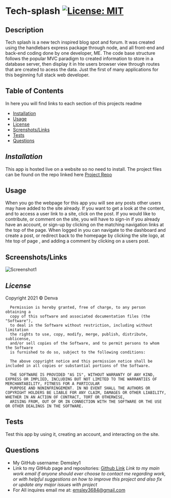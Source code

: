 # Tech-splash [![License: MIT](https://img.shields.io/badge/License-MIT-yellow.svg)](https://opensource.org/licenses/MIT)
  ## Description 

  Tech splash is a new tech inspired blog spot and forum. It was created using the handlebars express package through node, and all front-end and back-end coding done by one developer, ME. The code base structure follows the popular MVC paradigm to created information to store in a database server, then display it in hte users browser view through routes that are created to acess the data. Just the first of many applications for this beginning full stack web developer.

  ## Table of Contents
  In here you will find links to each section of this projects readme
  - [Installation](#installation)
  - [Usage](#usage)
  - [License](#license)
  - [Screnshots/Links](#screenshots/links)
  - [Tests](#tests)
  - [Questions](#questions)

  ## *Installation*

  This app is hosted live on a website so no need to install. The project files can be found on the repo linked here [Project Repo](https://github.com/Demsley1/Tech-Splash )

  ## Usage 

  When you go the webpage for this app you will see any posts other users may have added to the site already. If you want to get a look at the content, and to access a user link to a site, click on the post. If you would like to contribute, or comment on the site, you will have to sign-in if you already have an account, or sign-up by clicking on the matching navigation links at the top of the page. When logged in you can navigate to the dashboard and create a post, or redirect back to the homepage by clicking the site logo, at hte top of page , and adding a comment by clicking on a users post.

  ## Screenshots/Links

  ![Screenshot1]()
 
  ## *License*

  Copyright 2021 &copy; Denva

      Permission is hereby granted, free of charge, to any person obtaining a 
      copy of this software and associated documentation files (the "Software"), 
      to deal in the Software without restriction, including without limitation 
      the rights to use, copy, modify, merge, publish, distribute, sublicense, 
      and/or sell copies of the Software, and to permit persons to whom the Software 
      is furnished to do so, subject to the following conditions:
          
      The above copyright notice and this permission notice shall be included in all copies or substantial portions of the Software.
          
      THE SOFTWARE IS PROVIDED "AS IS", WITHOUT WARRANTY OF ANY KIND, EXPRESS OR IMPLIED, INCLUDING BUT NOT LIMITED TO THE WARRANTIES OF MERCHANTABILITY, FITNESS FOR A PARTICULAR 
      PURPOSE AND NONINFRINGEMENT. IN NO EVENT SHALL THE AUTHORS OR COPYRIGHT HOLDERS BE LIABLE FOR ANY CLAIM, DAMAGES OR OTHER LIABILITY, WHETHER IN AN ACTION OF CONTRACT, TORT OR OTHERWISE, 
      ARISING FROM, OUT OF OR IN CONNECTION WITH THE SOFTWARE OR THE USE OR OTHER DEALINGS IN THE SOFTWARE.
      

  ## Tests

  Test this app by using it, creating an account, and interacting on the site.

  ## Questions 

  - My GitHub username: Demsley1
  - Link to my GitHub page and repositories: [Github Link](https://github.com/Demsley1)
  _Link to my main work email if anyone should ever choose to contact me regarding work, or with helpful suggestions on how to improve this project and 
  also fix or update any major issues with project_
  - For All inquires email me at: emsley3684@gmail.com
